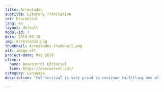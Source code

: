 ```yaml
---
title: Arrestados
subtitle: Literary Translation
ref: Descontrol
lang: en
layout: default
modal-id: 7
date: 2019-05-18
img: Arrestados.png
thumbnail: Arrestados-thumbnail.png
alt: image-alt
project-date: May 2019
client:
  name: Descontrol Editorial
  link: https://descontrol.cat/
category: Language
description: "Col·lectivaT is very proud to continue fulfilling one of its missions, to connect the two shores of the Mediterranean sea by facilitating access to cultura and critical thinking. Therefore, thanks to the iniciative and edition of <b>Descontrol Editorial</b>, two of our partners, <b>Özgür Güneş</b> and <b>Pelin Doğan</b> translated the book <a href='https://descontrol.cat/2019/05/08/prologo-arrestados/'><i>Arrestados: Notas de un periodista en una prisión turca</i></a> (“Arrested”, in English) of Can Dündar, a Turkish journalist exiled in Germany since 2016, from Turkish into Spanish. <p><i>Arrestados</i> is the testimony of a journalist persecuted and jailed by the “Justice of the Palace” built by Recep Tayyip Erdoğan. Can Dündar, editor-in-chief of <i>Cumhuriyet</i>, and Erdem Gül, the editor-in-chief of the same newspaper in Ankara, were arrested on November 26, 2015 for publishing “information that should have kept secret” regarding the transport of weapons from Turkey to Syria in trucks of the National Intelligence Organization of Turkey (MIT). Dündar's work is the testimony of a very convulsive period in the country, written during a 92-day preventative prison, which also opens the doors of the “dark” history of Turkey to Spanish-speaking readers."

---
```

